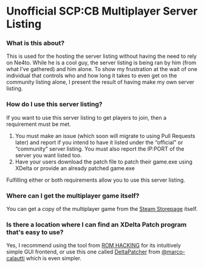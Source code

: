 # Unofficial SCP:CB Multiplayer Server Listing

### What is this about?

This is used for the hosting the server listing without having the need to rely on Ne4to. While he is a cool guy, the server listing is being ran by him (from what I’ve gathered) and him alone. To show my frustration at the wait of one individual that controls who and how long it takes to even get on the community listing alone, I present the result of having make my own server listing.

### How do I use this server listing?

If you want to use this server listing to get players to join, then a requirement must be met.
1)	You must make an issue (which soon will migrate to using Pull Requests later) and report if you intend to have it listed under the “official” or “community” server listing. You must also report the IP:PORT of the server you want listed too.
2)	Have your users download the patch file to patch their game.exe using XDelta or provide an already patched game.exe

Fulfilling either or both requirements allow you to use this server listing.

### Where can I get the multiplayer game itself?

You can get a copy of the multiplayer game from the [Steam Storepage](https://store.steampowered.com/app/1782380/SCP_Containment_Breach_Multiplayer/) itself.

### Is there a location where I can find an XDelta Patch program that's easy to use?

Yes, I recommend using the tool from [ROM HACKING](https://www.romhacking.net/utilities/598/) for its intuitively simple GUI frontend, or use this one called [DeltaPatcher](https://github.com/marco-calautti/DeltaPatcher) from [@marco-calautti](https://github.com/marco-calautti) which is even simpler.
